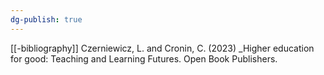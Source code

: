 ```yaml
---
dg-publish: true
---
```

[[-bibliography]]
Czerniewicz, L. and Cronin, C. (2023) _Higher education for good: Teaching and Learning Futures. Open Book Publishers.

